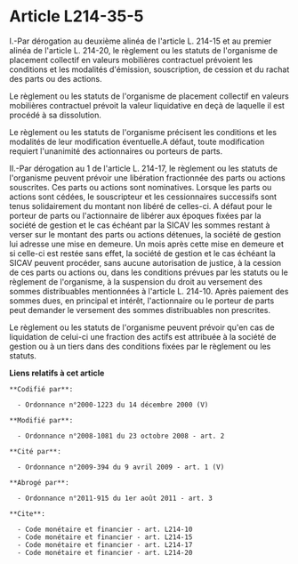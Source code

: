 # Article L214-35-5

I.-Par dérogation au deuxième alinéa de l'article L. 214-15 et au premier alinéa de l'article L. 214-20, le règlement ou les
statuts de l'organisme de placement collectif en valeurs mobilières contractuel prévoient les conditions et les modalités
d'émission, souscription, de cession et du rachat des parts ou des actions. 

Le règlement ou les statuts de l'organisme de placement collectif en valeurs mobilières contractuel prévoit la valeur
liquidative en deçà de laquelle il est procédé à sa dissolution. 

Le règlement ou les statuts de l'organisme précisent les conditions et les modalités de leur modification éventuelle.A
défaut, toute modification requiert l'unanimité des actionnaires ou porteurs de parts. 

II.-Par dérogation au 1 de l'article L. 214-17, le règlement ou les statuts de l'organisme peuvent prévoir une libération
fractionnée des parts ou actions souscrites. Ces parts ou actions sont nominatives. Lorsque les parts ou actions sont cédées,
le souscripteur et les cessionnaires successifs sont tenus solidairement du montant non libéré de celles-ci. A défaut pour le
porteur de parts ou l'actionnaire de libérer aux époques fixées par la société de gestion et le cas échéant par la SICAV les
sommes restant à verser sur le montant des parts ou actions détenues, la société de gestion lui adresse une mise en demeure.
Un mois après cette mise en demeure et si celle-ci est restée sans effet, la société de gestion et le cas échéant la SICAV
peuvent procéder, sans aucune autorisation de justice, à la cession de ces parts ou actions ou, dans les conditions prévues
par les statuts ou le règlement de l'organisme, à la suspension du droit au versement des sommes distribuables mentionnées à
l'article L. 214-10. Après paiement des sommes dues, en principal et intérêt, l'actionnaire ou le porteur de parts peut
demander le versement des sommes distribuables non prescrites. 

Le règlement ou les statuts de l'organisme peuvent prévoir qu'en cas de liquidation de celui-ci une fraction des actifs est
attribuée à la société de gestion ou à un tiers dans des conditions fixées par le règlement ou les statuts.

**Liens relatifs à cet article**

	**Codifié par**:

	  - Ordonnance n°2000-1223 du 14 décembre 2000 (V)

	**Modifié par**:

	  - Ordonnance n°2008-1081 du 23 octobre 2008 - art. 2

	**Cité par**:

	  - Ordonnance n°2009-394 du 9 avril 2009 - art. 1 (V)

	**Abrogé par**:

	  - Ordonnance n°2011-915 du 1er août 2011 - art. 3

	**Cite**:

	  - Code monétaire et financier - art. L214-10
	  - Code monétaire et financier - art. L214-15
	  - Code monétaire et financier - art. L214-17
	  - Code monétaire et financier - art. L214-20
